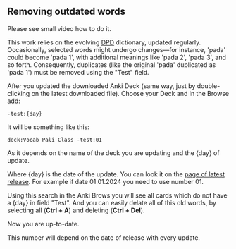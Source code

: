 ## Removing outdated words

Please see small video how to do it.

This work relies on the evolving [DPD](https://digitalpalidictionary.github.io/) dictionary, updated regularly. Occasionally, selected words might undergo changes—for instance, 'pada' could become 'pada 1', with additional meanings like 'pada 2', 'pada 3', and so forth. Consequently, duplicates (like the original 'pada' duplicated as 'pada 1') must be removed using the "Test" field.

After you updated the downloaded Anki Deck (same way, just by double-clicking on the latest downloaded file). Choose your Deck and in the Browse add:

`-test:{day}`

It will be something like this:

`deck:Vocab Pali Class -test:01`

As it depends on the name of the deck you are updating and the {day} of update.

Where {day} is the date of the update. You can look it on the [page of latest release](https://github.com/sasanarakkha/study-tools/releases/latest/). For example if date 01.01.2024 you need to use number 01.


Using this search in the Anki Brows you will see all cards which do not have a {day} in field "Test". And you can easily delate all of this old words, by selecting all (**Ctrl + A**) and deleting (**Ctrl + Del**).

Now you are up-to-date.

This number will depend on the date of release with every update.